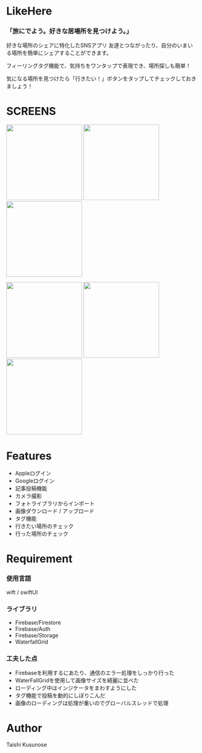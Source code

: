 # LikeHere


### 「旅にでよう。好きな居場所を見つけよう。」

好きな場所のシェアに特化したSNSアプリ
友達とつながったり、自分のいまいる場所を簡単にシェアすることができます。

フィーリングタグ機能で、気持ちをワンタップで表現でき、場所探しも簡単！

気になる場所を見つけたら「行きたい！」ボタンをタップしてチェックしておきましょう！
  
# SCREENS
<img src="https://user-images.githubusercontent.com/57088740/126062566-7c7d5f1d-9cf6-4474-86af-6c2c91b90c6f.jpeg" width="200"> <img src="https://user-images.githubusercontent.com/57088740/126062600-1eb83d4a-79f0-4607-a732-438a4f9e2173.jpeg" width="200"> <img src="https://user-images.githubusercontent.com/57088740/126062603-3cd5987d-a537-44b9-9cd5-30660b532151.jpeg" width="200"> 

<img src="https://user-images.githubusercontent.com/57088740/126062595-6c280f2a-3319-41bf-a90c-cbcc803a3a0d.jpeg" width="200"> <img src="https://user-images.githubusercontent.com/57088740/126062744-d7bdf46c-d470-486f-a352-c507019a8a41.jpeg" width="200"> <img src="https://user-images.githubusercontent.com/57088740/126062604-e7a4268c-88fa-441a-9763-270a46b9d29a.jpeg" width="200">

# Features

- Appleログイン
- Googleログイン
- 記事投稿機能
- カメラ撮影
- フォトライブラリからインポート
- 画像ダウンロード / アップロード
- タグ機能
- 行きたい場所のチェック
- 行った場所のチェック

# Requirement

### 使用言語
wift / swiftUI

### ライブラリ
- Firebase/Firestore
- Firebase/Auth
- Firebase/Storage
- WaterfallGrid

### 工夫した点

- Firebaseを利用するにあたり、通信のエラー処理をしっかり行った
- WaterFallGridを使用して画像サイズを綺麗に並べた
- ローディング中はインジケータをまわすようにした
- タグ機能で投稿を動的にしぼりこんだ
- 画像のローディングは処理が重いのでグローバルスレッドで処理

# Author
 
Taishi Kusunose
